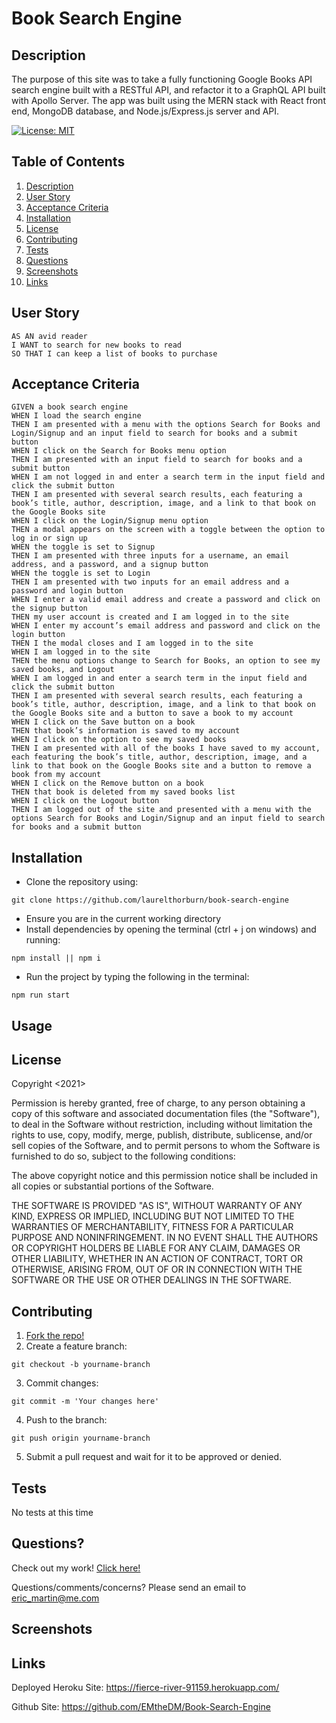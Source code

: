 # Book Search Engine

<a name="descsection"></a>
## Description
The purpose of this site was to take a fully functioning Google Books API search engine built with a RESTful API, and refactor it to a GraphQL API built with Apollo Server. The app was built using the MERN stack with React front end, MongoDB database, and Node.js/Express.js server and API.  

[![License: MIT](https://img.shields.io/badge/License-MIT-blue.svg)](https://opensource.org/licenses/MIT)


## Table of Contents
1. [ Description ](#descsection)
2. [ User Story ](#usersection)
3. [Acceptance Criteria](#acceptancesection)
4. [ Installation ](#installsection)
5. [ License ](#licensesection)
6. [ Contributing ](#contribsection)
7. [ Tests ](#testsection)
8. [ Questions ](#questionssection)
9. [ Screenshots ](#screenshotsection)
10. [ Links ](#linksection)

<a name="usersection"></a>
## User Story
```
AS AN avid reader
I WANT to search for new books to read
SO THAT I can keep a list of books to purchase
```

<a name="acceptancesection"></a>
## Acceptance Criteria
```
GIVEN a book search engine
WHEN I load the search engine
THEN I am presented with a menu with the options Search for Books and Login/Signup and an input field to search for books and a submit button
WHEN I click on the Search for Books menu option
THEN I am presented with an input field to search for books and a submit button
WHEN I am not logged in and enter a search term in the input field and click the submit button
THEN I am presented with several search results, each featuring a book’s title, author, description, image, and a link to that book on the Google Books site
WHEN I click on the Login/Signup menu option
THEN a modal appears on the screen with a toggle between the option to log in or sign up
WHEN the toggle is set to Signup
THEN I am presented with three inputs for a username, an email address, and a password, and a signup button
WHEN the toggle is set to Login
THEN I am presented with two inputs for an email address and a password and login button
WHEN I enter a valid email address and create a password and click on the signup button
THEN my user account is created and I am logged in to the site
WHEN I enter my account’s email address and password and click on the login button
THEN I the modal closes and I am logged in to the site
WHEN I am logged in to the site
THEN the menu options change to Search for Books, an option to see my saved books, and Logout
WHEN I am logged in and enter a search term in the input field and click the submit button
THEN I am presented with several search results, each featuring a book’s title, author, description, image, and a link to that book on the Google Books site and a button to save a book to my account
WHEN I click on the Save button on a book
THEN that book’s information is saved to my account
WHEN I click on the option to see my saved books
THEN I am presented with all of the books I have saved to my account, each featuring the book’s title, author, description, image, and a link to that book on the Google Books site and a button to remove a book from my account
WHEN I click on the Remove button on a book
THEN that book is deleted from my saved books list
WHEN I click on the Logout button
THEN I am logged out of the site and presented with a menu with the options Search for Books and Login/Signup and an input field to search for books and a submit button  
```


<a name="installsection"></a>
## Installation
* Clone the repository using:
```
git clone https://github.com/laurelthorburn/book-search-engine
```
* Ensure you are in the current working directory
* Install dependencies by opening the terminal (ctrl + j on windows) and running:
```
npm install || npm i
```
* Run the project by typing the following in the terminal:
```
npm run start
```

<a name="usagesection"></a>
## Usage


<a name="licensesection"></a>
## License
Copyright <2021>

Permission is hereby granted, free of charge, to any person obtaining a copy of this software and associated documentation files (the "Software"), to deal in the Software without restriction, including without limitation the rights to use, copy, modify, merge, publish, distribute, sublicense, and/or sell copies of the Software, and to permit persons to whom the Software is furnished to do so, subject to the following conditions:

The above copyright notice and this permission notice shall be included in all copies or substantial portions of the Software.

THE SOFTWARE IS PROVIDED "AS IS", WITHOUT WARRANTY OF ANY KIND, EXPRESS OR IMPLIED, INCLUDING BUT NOT LIMITED TO THE WARRANTIES OF MERCHANTABILITY, FITNESS FOR A PARTICULAR PURPOSE AND NONINFRINGEMENT. IN NO EVENT SHALL THE AUTHORS OR COPYRIGHT HOLDERS BE LIABLE FOR ANY CLAIM, DAMAGES OR OTHER LIABILITY, WHETHER IN AN ACTION OF CONTRACT, TORT OR OTHERWISE, ARISING FROM, OUT OF OR IN CONNECTION WITH THE SOFTWARE OR THE USE OR OTHER DEALINGS IN THE SOFTWARE.

  <a name="contribsection"></a>
## Contributing
1. [Fork the repo!](https://docs.github.com/en/get-started/quickstart/fork-a-repo)
2. Create a feature branch:
```
git checkout -b yourname-branch
```
3. Commit changes:
```
git commit -m 'Your changes here'
```
4. Push to the branch:
```
git push origin yourname-branch
```
5. Submit a pull request and wait for it to be approved or denied.

  <a name="testsection"></a>
## Tests
  No tests at this time

  <a name="questionssection"></a>
## Questions?
  Check out my work! [Click here!](https://github.com/EMtheDM)

  Questions/comments/concerns? Please send an email to eric_martin@me.com

<a name="screenshotsection"></a>
## Screenshots

<a name="linksection"></a>
## Links
  Deployed Heroku Site: https://fierce-river-91159.herokuapp.com/
  
  Github Site: https://github.com/EMtheDM/Book-Search-Engine